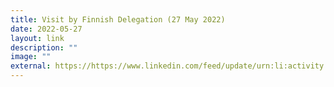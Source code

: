 ```yaml
---
title: Visit by Finnish Delegation (27 May 2022)
date: 2022-05-27
layout: link
description: ""
image: ""
external: https://https://www.linkedin.com/feed/update/urn:li:activity:6940959820229292032/
---
```

